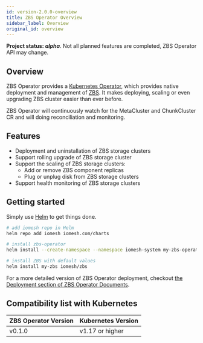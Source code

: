 ```yaml
---
id: version-2.0.0-overview
title: ZBS Operator Overview
sidebar_label: Overview
original_id: overview
---
```


**Project status: *alpha***. Not all planned features are completed, ZBS Operator API may change.



## Overview

ZBS Operator provides a [Kubernetes Operator][1], which provides native deployment and management of [ZBS][2]. It makes deploying, scaling or even upgrading ZBS cluster easier than ever before.

ZBS Operator will continuously watch for the MetaCluster and ChunkCluster CR and will doing reconciliation and monitoring.



[1]: https://kubernetes.io/docs/concepts/extend-kubernetes/operator/	"Kubernetes - Operator pattern"
[2]: https://www.smartx.com/smtx-zbs/	"SmartX ZBS"



## Features

- Deployment and uninstallation of ZBS storage clusters
- Support rolling upgrade of ZBS storage cluster
- Support the scaling of ZBS storage clusters:
  - Add or remove ZBS component replicas
  - Plug or unplug disk from ZBS storage clusters
- Support health monitoring of ZBS storage clusters



## Getting started

Simply use [Helm][1] to get things done.

```bash
# add iomesh repo in Helm
helm repo add iomesh iomesh.com/charts

# install zbs-operator
helm install --create-namespace --namespace iomesh-system my-zbs-operator iomesh/zbs-operator

# install ZBS with default values
helm install my-zbs iomesh/zbs
```

For a more detailed version of ZBS Operator deployment, checkout [the Deployment section of ZBS Operator Documents][0].

[0]: http://iomesh.com/docs/zbs-operator/deployment	"ZBS Operator Deployment"
[1]: https://helm.sh/	"Helm - The package manager for Kubernetes"



## Compatibility list with Kubernetes

| ZBS Operator Version | Kubernetes Version |
| -------------------- | ------------------ |
| v0.1.0               | v1.17 or higher    |

